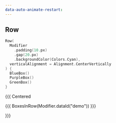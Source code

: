 ```yaml
---
data-auto-animate-restart:
---
```


## Row

```kotlin 0|4|6|0
Row(
  Modifier
    .padding(10.px)
    .gap(20.px)
    .backgroundColor(Colors.Cyan),
  verticalAlignment = Alignment.CenterVertically
) {
  BlueBox()
  PurpleBox()
  GreenBox()  
}
```

{{{ Centered

{{{ BoxesInRow(Modifier.dataId("demo")) }}}

}}}
